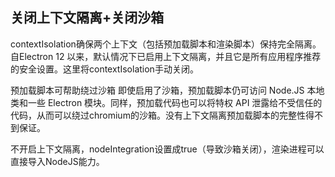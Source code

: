 ## 关闭上下文隔离+关闭沙箱
contextIsolation确保两个上下文（包括预加载脚本和渲染脚本）保持完全隔离。自Electron 12 以来，默认情况下已启用上下文隔离，并且它是所有应用程序推荐的安全设置。这里将contextIsolation手动关闭。

预加载脚本可帮助绕过沙箱
即使启用了沙箱，预加载脚本仍可访问 Node.JS 本地类和一些 Electron 模块。同样，预加载代码也可以将特权 API 泄露给不受信任的代码，从而可以绕过chromium的沙箱。没有上下文隔离预加载脚本的完整性得不到保证。

不开启上下文隔离，nodeIntegration设置成true（导致沙箱关闭），渲染进程可以直接导入NodeJS能力。